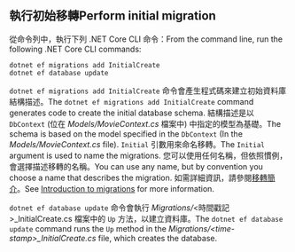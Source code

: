 <a name="cli"></a>
## <a name="perform-initial-migration"></a><span data-ttu-id="cc103-101">執行初始移轉</span><span class="sxs-lookup"><span data-stu-id="cc103-101">Perform initial migration</span></span>

<span data-ttu-id="cc103-102">從命令列中，執行下列 .NET Core CLI 命令：</span><span class="sxs-lookup"><span data-stu-id="cc103-102">From the command line, run the following .NET Core CLI commands:</span></span>

```console
dotnet ef migrations add InitialCreate
dotnet ef database update
```

<span data-ttu-id="cc103-103">`dotnet ef migrations add InitialCreate` 命令會產生程式碼來建立初始資料庫結構描述。</span><span class="sxs-lookup"><span data-stu-id="cc103-103">The `dotnet ef migrations add InitialCreate` command generates code to create the initial database schema.</span></span> <span data-ttu-id="cc103-104">結構描述是以 `DbContext` (位在 *Models/MovieContext.cs* 檔案中) 中指定的模型為基礎。</span><span class="sxs-lookup"><span data-stu-id="cc103-104">The schema is based on the model specified in the `DbContext` (In the *Models/MovieContext.cs* file).</span></span> <span data-ttu-id="cc103-105">`Initial` 引數用來命名移轉。</span><span class="sxs-lookup"><span data-stu-id="cc103-105">The `Initial` argument is used to name the migrations.</span></span> <span data-ttu-id="cc103-106">您可以使用任何名稱，但依照慣例，會選擇描述移轉的名稱。</span><span class="sxs-lookup"><span data-stu-id="cc103-106">You can use any name, but by convention you choose a name that describes the migration.</span></span> <span data-ttu-id="cc103-107">如需詳細資訊，請參閱[移轉簡介](xref:data/ef-mvc/migrations#introduction-to-migrations)。</span><span class="sxs-lookup"><span data-stu-id="cc103-107">See [Introduction to migrations](xref:data/ef-mvc/migrations#introduction-to-migrations) for more information.</span></span>

<span data-ttu-id="cc103-108">`dotnet ef database update` 命令會執行 *Migrations/*\<時間戳記>_InitialCreate.cs 檔案中的 `Up` 方法，以建立資料庫。</span><span class="sxs-lookup"><span data-stu-id="cc103-108">The `dotnet ef database update` command runs the `Up` method in the *Migrations/\<time-stamp>_InitialCreate.cs* file, which creates the database.</span></span>